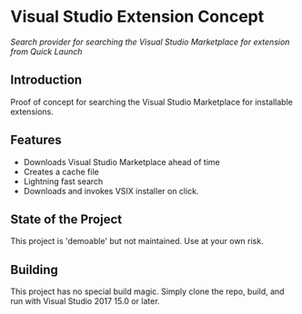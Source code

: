 # Visual Studio Extension Concept
*Search provider for searching the Visual Studio Marketplace for extension from Quick Launch*

## Introduction

Proof of concept for searching the Visual Studio Marketplace for installable extensions.

## Features
- Downloads Visual Studio Marketplace ahead of time
- Creates a cache file
- Lightning fast search
- Downloads and invokes VSIX installer on click.

## State of the Project

This project is 'demoable' but not maintained. Use at your own risk.

## Building

This project has no special build magic. Simply clone the repo, build, and run with Visual Studio 2017 15.0 or later.
